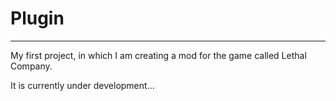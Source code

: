 # Plugin
---------
My first project, in which I am creating a mod for the game called Lethal Company.

It is currently under development...

